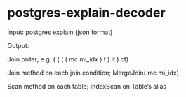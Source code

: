# postgres-explain-decoder

Input: postgres explain (json format)

Output: 

Join order;   e.g. ( ( ( (  mc  mi_idx )  t )  it )  ct)

Join method on each join condition;   MergeJoin( mc  mi_idx)

Scan method on each table;  IndexScan on Table’s alias
